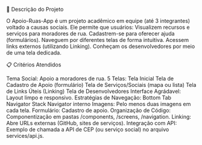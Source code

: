 📝 Descrição do Projeto

O Apoio-Ruas-App é um projeto acadêmico em equipe (até 3 integrantes) voltado a causas sociais. Ele permite que usuários:
Visualizem recursos e serviços para moradores de rua.
Cadastrem-se para oferecer ajuda (formulários).
Naveguem por diferentes telas de forma intuitiva.
Acessem links externos (utilizando Linking).
Conheçam os desenvolvedores por meio de uma tela dedicada.

📋 Critérios Atendidos

Tema Social: Apoio a moradores de rua.
5 Telas:
Tela Inicial
Tela de Cadastro de Apoio (formulário)
Tela de Serviços/Sociais (mapa ou lista)
Tela de Links Úteis (Linking)
Tela de Desenvolvedores
Interface Agrádavel: Layout limpo e responsivo.
Estratégias de Navegação:
Bottom Tab Navigator
Stack Navigator interno
Imagens: Pelo menos duas imagens em cada tela.
Formulário: Cadastro de apoio.
Organização de Código: Componentização em pastas /components, /screens, /navigation.
Linking: Abre URLs externas (GitHub, sites de serviços).
Integração com API: Exemplo de chamada a API de CEP (ou serviço social) no arquivo services/api.js.

